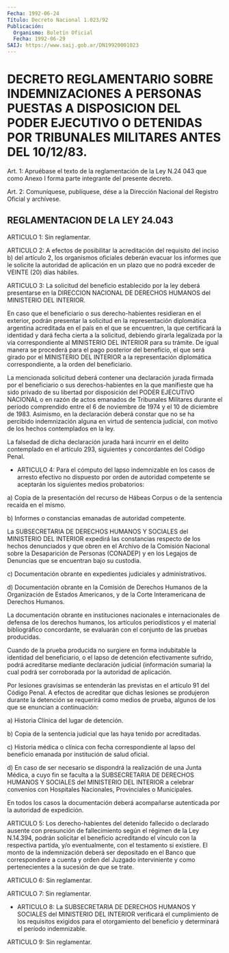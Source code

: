 ```yaml
---
Fecha: 1992-06-24
Título: Decreto Nacional 1.023/92
Publicación:
  Organismo: Boletín Oficial
  Fecha: 1992-06-29
SAIJ: https://www.saij.gob.ar/DN19920001023
---
```

# DECRETO REGLAMENTARIO SOBRE INDEMNIZACIONES A PERSONAS PUESTAS A DISPOSICION DEL PODER EJECUTIVO O DETENIDAS POR TRIBUNALES MILITARES ANTES DEL 10/12/83.

<a id="1"></a>
Art. 1: Apruébase el texto de la reglamentación de la Ley N.24 043 que  como  Anexo I forma parte integrante del presente decreto.

<a id="2"></a>
Art.  2: Comuníquese, publíquese, dése a la Dirección Nacional del Registro Oficial y archívese.

## REGLAMENTACION DE LA LEY 24.043

<a id="1"></a>
ARTICULO 1: Sin reglamentar.

<a id="2"></a>
ARTICULO  2:  A  efectos  de  posibilitar  la acreditación del requisito  del  inciso b) del artículo 2, los organismos  oficiales deberán evacuar los  informes  que  le  solicite  la  autoridad  de aplicación  en  un  plazo  que no podrá exceder de VEINTE (20) días hábiles.

<a id="3"></a>
ARTICULO  3: La solicitud del beneficio establecido por la ley deberá presentarse  en  la  DIRECCION  NACIONAL DE DERECHOS HUMANOS del MINISTERIO DEL INTERIOR.

En caso que el beneficiario o sus derecho-habientes  residieran en el  exterior,  podrán  presentar  la solicitud en la representación diplomática  argentina  acreditada  en    el  país  en  el  que  se encuentren, la que certificará la identidad  y  dará fecha cierta a la solicitud, debiendo girarla legalizada por la vía correspondiente  al  MINISTERIO  DEL INTERIOR para su  trámite.  De igual manera se procederá para el  pago posterior del beneficio, el que será girado por el MINISTERIO DEL  INTERIOR a la representación diplomática  correspondiente,  a  la  orden  del  beneficiario.

La  mencionada solicitud deberá contener  una  declaración  jurada firmada  por  el  beneficiario  o  sus derechos-habientes en la que manifieste que ha sido privado de su  libertad  por disposición del PODER  EJECUTIVO  NACIONAL  o en  razón  de  actos  emanados    de Tribunales  Militares  durante el período comprendido entre el 6 de noviembre de 1974 y el 10  de  diciembre  de  1983. Asimismo, en la declaración  deberá  constar  que no se ha percibido  indemnización alguna en virtud de sentencia judicial,  con  motivo  de los hechos contemplados en la ley.

La  falsedad  de  dicha  declaración  jurada hará incurrir  en  el delito  contemplado en el artículo 293, siguientes  y  concordantes del Código Penal.

<a id="4"></a>
* ARTICULO 4: Para el cómputo del lapso indemnizable en los casos de arresto  efectivo no dispuesto por orden de autoridad competente se aceptarán los siguientes medios probatorios:

a) Copia de la presentación del recurso  de  Hábeas Corpus o de la sentencia recaída en el mismo.

b) Informes  o constancias emanadas de autoridad  competente.

La SUBSECRETARIA DE DERECHOS HUMANOS Y SOCIALES del MINISTERIO DEL INTERIOR expedirá las constancias respecto de los hechos denunciados y que obren en el Archivo de la Comisión Nacional sobre la Desaparición de Personas (CONADEP) y en los Legajos de Denuncias que se encuentran bajo su custodia.

c) Documentación obrante en expedientes judiciales y administrativos.

d) Documentación obrante en la Comisión de Derechos Humanos de la Organización de Estados Americanos, y de la Corte Interamericana de Derechos Humanos.

La documentación obrante en instituciones nacionales e internacionales de defensa de los derechos humanos, los artículos periodísticos y el material bibliográfico concordante, se evaluarán con el conjunto de las pruebas producidas.

Cuando de la prueba producida no surgiere en forma indubitable la identidad del beneficiario, o el lapso de detención efectivamente sufrido, podrá acreditarse mediante declaración judicial (información sumaria) la cual podrá ser corroborada por la autoridad de aplicación.

Por lesiones  gravísimas  se  entenderán   las  previstas  en  el artículo  91  del Código Penal. A efectos de acreditar  que  dichas lesiones se produjeron  durante  la  detención  se  requerirá  como medios  de  prueba, algunos  de  los  que se enuncian a continuación:

a) Historia Clínica del lugar de detención.

b)  Copia  de  la  sentencia  judicial  que  las  haya  tenido por acreditadas.

c)  Historia  médica o clínica con fecha correspondiente al  lapso del  beneficio  emanada   por  institución  de  salud  oficial.

d) En caso de ser necesario se dispondrá la realización de una Junta Médica, a cuyo fin se faculta a la SUBSECRETARIA DE DERECHOS HUMANOS Y SOCIALES del MINISTERIO DEL INTERIOR a celebrar convenios con Hospitales Nacionales, Provinciales o Municipales.

En todos los casos la documentación deberá acompañarse autenticada por  la  autoridad  de  expedición.

<a id="5"></a>
ARTICULO  5:  Los  derecho-habientes  del detenido fallecido o declarado ausente con presunción de fallecimiento  según el régimen de  la  Ley N.14.394, podrán solicitar el beneficio acreditando  el vínculo con la  respectiva  partida,  y/o  eventualmente,  con  el testamento  si  existiere.  El monto de la indemnización deberá ser depositado en el Banco que correspondiere  a  cuenta  y  orden  del Juzgado  interviniente  y  como pertenecientes a la sucesión de que se trate.

<a id="6"></a>
ARTICULO 6: Sin reglamentar.

<a id="7"></a>
ARTICULO 7: Sin reglamentar.

<a id="8"></a>
* ARTICULO 8: La SUBSECRETARIA DE DERECHOS HUMANOS Y SOCIALES del MINISTERIO DEL INTERIOR verificará el cumplimiento de los requisitos exigidos para el otorgamiento del beneficio y determinará el período indemnizable.

<a id="9"></a>
ARTICULO 9: Sin reglamentar.